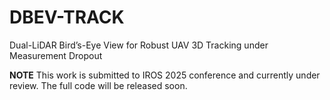 # DBEV-TRACK
Dual-LiDAR Bird’s-Eye View for Robust UAV 3D Tracking under Measurement Dropout

**NOTE** This work is submitted to IROS 2025 conference and currently under review. The full code will be released soon.
